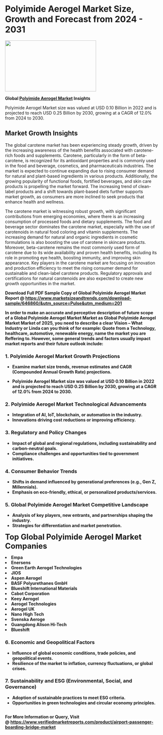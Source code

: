 <H1>Polyimide Aerogel Market Size, Growth and Forecast from 2024 - 2031</H1><img class="aligncenter size-medium wp-image-584254" src="https://thirdeyenews.in/wp-content/uploads/2024/09/Global-Market-Research-300x168.jpeg" alt="" width="300" height="168" /><p><strong>Global&nbsp;<a href="https://www.marketsizeandtrends.com/download-sample/646860/&amp;utm_source=Pulse&amp;utm_medium=201">Polyimide Aerogel Market</a> Insights</strong></p><p>Polyimide Aerogel Market size was valued at USD 0.10 Billion in 2022 and is projected to reach USD 0.25 Billion by 2030, growing at a CAGR of 12.0% from 2024 to 2030.</p><p><h2>Market Growth Insights</h2> <p>The global carotene market has been experiencing steady growth, driven by the increasing awareness of the health benefits associated with carotene-rich foods and supplements. Carotene, particularly in the form of beta-carotene, is recognized for its antioxidant properties and is commonly used in the food and beverage, cosmetics, and pharmaceuticals industries. The market is expected to continue expanding due to rising consumer demand for natural and plant-based ingredients in various products. Additionally, the growing popularity of functional foods, fortified beverages, and skin care products is propelling the market forward. The increasing trend of clean-label products and a shift towards plant-based diets further supports market growth, as consumers are more inclined to seek products that enhance health and wellness.</p> <p><strong></strong></p> <p>The carotene market is witnessing robust growth, with significant contributions from emerging economies, where there is an increasing consumption of processed foods and dietary supplements. The food and beverage sector dominates the carotene market, especially with the use of carotenoids in natural food coloring and vitamin supplements. The increasing demand for natural and organic ingredients in cosmetic formulations is also boosting the use of carotene in skincare products. Moreover, beta-carotene remains the most commonly used form of carotene due to its wide availability and proven health benefits, including its role in promoting eye health, boosting immunity, and improving skin appearance. Key players in the carotene market are focusing on innovation and production efficiency to meet the rising consumer demand for sustainable and clean-label carotene products. Regulatory approvals and certifications for natural carotenoids are also expected to create new growth opportunities in the market.</p> <p><strong></p><p><span class=""><strong>Download Full PDF Sample Copy of Global Polyimide Aerogel Market Report</strong> @ <a href="https://www.marketsizeandtrends.com/download-sample/646860/&amp;utm_source=Pulse&amp;utm_medium=201" target="_blank">https://www.marketsizeandtrends.com/download-sample/646860/&amp;utm_source=Pulse&amp;utm_medium=201</a></span></p><p>In order to make an accurate and perceptive description of future scope of a Global&nbsp;Polyimide Aerogel Market Market as Global&nbsp;Polyimide Aerogel Market Market of 2025, you need to describe a clear Vision &ndash; What Industry or Linda can you think of for example: Quote from a Technology, healthcare, automotive, renewable energy, name the market you are Reffering to. However, some general trends and factors usually impact market reports and their future outlook include:</p><h3>1.&nbsp;<strong>Polyimide Aerogel Market Growth Projections</strong></h3><ul><li>Examine market size trends, revenue estimates and CAGR (Compounded Annual Growth Rate) projections.</li><li><p>Polyimide Aerogel Market size was valued at USD 0.10 Billion in 2022 and is projected to reach USD 0.25 Billion by 2030, growing at a CAGR of 12.0% from 2024 to 2030.</p></li></ul><h3>2.&nbsp;<strong>Polyimide Aerogel Market Technological Advancements</strong></h3><ul><li>Integration of AI, IoT, blockchain, or automation in the industry.</li><li>Innovations driving cost reductions or improving efficiency.</li></ul><h3>3.&nbsp;<strong>Regulatory and Policy Changes</strong></h3><ul><li>Impact of global and regional regulations, including sustainability and carbon-neutral goals.</li><li>Compliance challenges and opportunities tied to government initiatives.</li></ul><h3>4.&nbsp;<strong>Consumer Behavior Trends</strong></h3><ul><li>Shifts in demand influenced by generational preferences (e.g., Gen Z, Millennials).</li><li>Emphasis on eco-friendly, ethical, or personalized products/services.</li></ul><h3>5.&nbsp;<strong>Global Polyimide Aerogel Market Competitive Landscape</strong></h3><ul><li>Analysis of key players, new entrants, and partnerships shaping the industry.</li><li>Strategies for differentiation and market penetration.</li></ul><p data-pm-slice="1 1 []"><span style="color: inherit; font-family: inherit; font-size: 25px;">Top Global Polyimide Aerogel Market Companies</span></p><div class="" data-test-id=""><p><li>Empa</li><li> Enersens</li><li> Green Earth Aerogel Technologies</li><li> JIOS</li><li> Aspen Aerogel</li><li> BASF Polyurethanes GmbH</li><li> Blueshift International Materials</li><li> Cabot Corporation</li><li> Keey Aerogel</li><li> Aerogel Technologies</li><li> Aerogel UK</li><li> Nano High Tech</li><li> Svenska Aeroge</li><li> Guangdong Alison Hi-Tech</li><li> Blueshift</li></p></div><h3>6.&nbsp;<strong>Economic and Geopolitical Factors</strong></h3><ul><li>Influence of global economic conditions, trade policies, and geopolitical events.</li><li>Resilience of the market to inflation, currency fluctuations, or global crises.</li></ul><h3>7.&nbsp;<strong>Sustainability and ESG (Environmental, Social, and Governance)</strong></h3><ul><li>Adoption of sustainable practices to meet ESG criteria.</li><li>Opportunities in green technologies and circular economy principles.</li></ul><h2><strong style="font-size: 14px;">For More Information or Query, Visit @&nbsp;</strong><a style="background-color: #ffffff; font-size: 14px;" href="https://www.marketsizeandtrends.com/report/polyimide-aerogel-market/" target="_blank">https://www.verifiedmarketreports.com/product/airport-passenger-boarding-bridge-market</a></h2>
